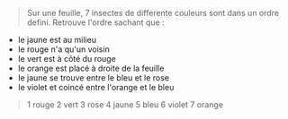 >Sur une feuille, 7 insectes de differente couleurs sont dans un ordre defini. Retrouve l'ordre sachant que :

- le jaune est au milieu
- le rouge n'a qu'un voisin
- le vert est à côté du rouge
- le orange est placé à droite de la feuille
- le jaune se trouve entre le bleu et le rose
- le violet et coincé entre l'orange et le bleu

>1 rouge
>2 vert
>3 rose
>4 jaune
>5 bleu
>6 violet
>7 orange
